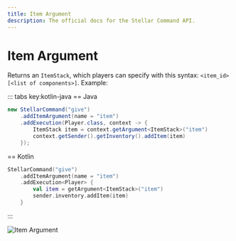 ```yaml
---
title: Item Argument
description: The official docs for the Stellar Command API.
---
```


# Item Argument

Returns an `ItemStack`, which players can specify with this syntax: `<item_id>[<list of components>]`. Example:

::: tabs key:kotlin-java
== Java
```Java
new StellarCommand("give")
    .addItemArgument(name = "item")
    .addExecution(Player.class, context -> {
        ItemStack item = context.getArgument<ItemStack>("item")
        context.getSender().getInventory().addItem(item)
    });
```
== Kotlin
```Kotlin
StellarCommand("give")
    .addItemArgument(name = "item")
    .addExecution<Player> {
        val item = getArgument<ItemStack>("item")
        sender.inventory.addItem(item)
    }
```
:::

<ArgumentParser placeholder="minecraft:diamond_sword[damage=2000]" regex="^([a-zA-Z_]+:)?[a-zA-Z_]+(\[([a-zA-Z_]+=[a-zA-Z0-9_!#]+)?(,[a-zA-Z_]+=[a-zA-Z0-9_!#]+)?\])*$" />

![Item Argument](https://cdn.lutto.dev/stellar/gifs/items/item.gif)